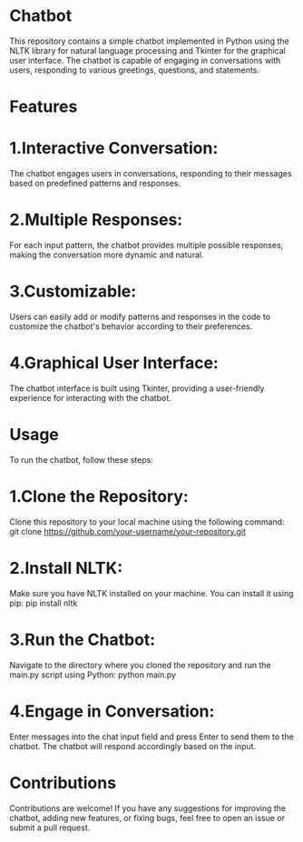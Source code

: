 # Chatbot
This repository contains a simple chatbot implemented in Python using the NLTK library for natural language processing and Tkinter for the graphical user interface. The chatbot is capable of engaging in conversations with users, responding to various greetings, questions, and statements.

# Features
# 1.Interactive Conversation:
The chatbot engages users in conversations, responding to their messages based on predefined patterns and responses.
# 2.Multiple Responses:
For each input pattern, the chatbot provides multiple possible responses, making the conversation more dynamic and natural.
# 3.Customizable:
Users can easily add or modify patterns and responses in the code to customize the chatbot's behavior according to their preferences.
# 4.Graphical User Interface:
The chatbot interface is built using Tkinter, providing a user-friendly experience for interacting with the chatbot.
# Usage
To run the chatbot, follow these steps:
# 1.Clone the Repository:
Clone this repository to your local machine using the following command:
git clone https://github.com/your-username/your-repository.git
# 2.Install NLTK:
Make sure you have NLTK installed on your machine. You can install it using pip:
pip install nltk

# 3.Run the Chatbot: 
Navigate to the directory where you cloned the repository and run the main.py script using Python:
python main.py

# 4.Engage in Conversation:
Enter messages into the chat input field and press Enter to send them to the chatbot. The chatbot will respond accordingly based on the input.

# Contributions
Contributions are welcome! If you have any suggestions for improving the chatbot, adding new features, or fixing bugs, feel free to open an issue or submit a pull request.

